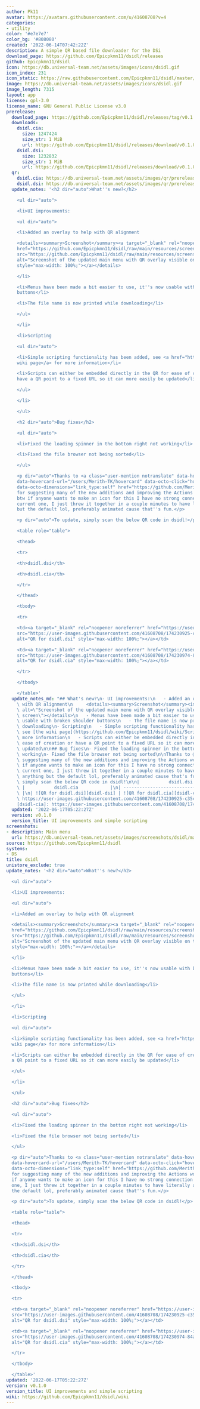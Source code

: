 ```yaml
---
author: Pk11
avatar: https://avatars.githubusercontent.com/u/41608708?v=4
categories:
- utility
color: '#e7e7e7'
color_bg: '#808080'
created: '2022-06-14T07:42:22Z'
description: A simple QR based file downloader for the DSi
download_page: https://github.com/Epicpkmn11/dsidl/releases
github: Epicpkmn11/dsidl
icon: https://db.universal-team.net/assets/images/icons/dsidl.gif
icon_index: 231
icon_static: https://raw.githubusercontent.com/Epicpkmn11/dsidl/master/resources/icon/icon.0.png
image: https://db.universal-team.net/assets/images/icons/dsidl.gif
image_length: 7315
layout: app
license: gpl-3.0
license_name: GNU General Public License v3.0
prerelease:
  download_page: https://github.com/Epicpkmn11/dsidl/releases/tag/v0.1.0
  downloads:
    dsidl.cia:
      size: 1247424
      size_str: 1 MiB
      url: https://github.com/Epicpkmn11/dsidl/releases/download/v0.1.0/dsidl.cia
    dsidl.dsi:
      size: 1232832
      size_str: 1 MiB
      url: https://github.com/Epicpkmn11/dsidl/releases/download/v0.1.0/dsidl.dsi
  qr:
    dsidl.cia: https://db.universal-team.net/assets/images/qr/prerelease/dsidl-cia.png
    dsidl.dsi: https://db.universal-team.net/assets/images/qr/prerelease/dsidl-dsi.png
  update_notes: '<h2 dir="auto">What''s new?</h2>

    <ul dir="auto">

    <li>UI improvements:

    <ul dir="auto">

    <li>Added an overlay to help with QR alignment

    <details><summary>Screenshot</summary><a target="_blank" rel="noopener noreferrer"
    href="https://github.com/Epicpkmn11/dsidl/raw/main/resources/screenshots/main-menu.png"><img
    src="https://github.com/Epicpkmn11/dsidl/raw/main/resources/screenshots/main-menu.png"
    alt="Screenshot of the updated main menu with QR overlay visible on the top screen"
    style="max-width: 100%;"></a></details>

    </li>

    <li>Menus have been made a bit easier to use, it''s now usable with broken shoulder
    buttons</li>

    <li>The file name is now printed while downloading</li>

    </ul>

    </li>

    <li>Scripting

    <ul dir="auto">

    <li>Simple scripting functionality has been added, see <a href="https://github.com/Epicpkmn11/dsidl/wiki/Scripting">the
    wiki page</a> for more information</li>

    <li>Scripts can either be embedded directly in the QR for ease of creation or
    have a QR point to a fixed URL so it can more easily be updated</li>

    </ul>

    </li>

    </ul>

    <h2 dir="auto">Bug fixes</h2>

    <ul dir="auto">

    <li>Fixed the loading spinner in the bottom right not working</li>

    <li>Fixed the file browser not being sorted</li>

    </ul>

    <p dir="auto">Thanks to <a class="user-mention notranslate" data-hovercard-type="user"
    data-hovercard-url="/users/Merith-TK/hovercard" data-octo-click="hovercard-link-click"
    data-octo-dimensions="link_type:self" href="https://github.com/Merith-TK">@Merith-TK</a>
    for suggesting many of the new additions and improving the Actions workflows.
    btw if anyone wants to make an icon for this I have no strong connection to the
    current one, I just threw it together in a couple minutes to have literally anything
    but the default lol, preferably animated cause that''s fun.</p>

    <p dir="auto">To update, simply scan the below QR code in dsidl!</p>

    <table role="table">

    <thead>

    <tr>

    <th>dsidl.dsi</th>

    <th>dsidl.cia</th>

    </tr>

    </thead>

    <tbody>

    <tr>

    <td><a target="_blank" rel="noopener noreferrer" href="https://user-images.githubusercontent.com/41608708/174230925-c35cfe2a-0793-4b9f-b45d-ac0627728a62.png"><img
    src="https://user-images.githubusercontent.com/41608708/174230925-c35cfe2a-0793-4b9f-b45d-ac0627728a62.png"
    alt="QR for dsidl.dsi" style="max-width: 100%;"></a></td>

    <td><a target="_blank" rel="noopener noreferrer" href="https://user-images.githubusercontent.com/41608708/174230974-84aa480b-8bc7-4607-aa34-785f71e105cb.png"><img
    src="https://user-images.githubusercontent.com/41608708/174230974-84aa480b-8bc7-4607-aa34-785f71e105cb.png"
    alt="QR for dsidl.cia" style="max-width: 100%;"></a></td>

    </tr>

    </tbody>

    </table>'
  update_notes_md: "## What's new?\n- UI improvements:\n   - Added an overlay to help\
    \ with QR alignment\n     <details><summary>Screenshot</summary><img src=\"https://github.com/Epicpkmn11/dsidl/raw/main/resources/screenshots/main-menu.png\"\
    \ alt=\"Screenshot of the updated main menu with QR overlay visible on the top\
    \ screen\"></details>\n   - Menus have been made a bit easier to use, it's now\
    \ usable with broken shoulder buttons\n   - The file name is now printed while\
    \ downloading\n- Scripting\n   - Simple scripting functionality has been added,\
    \ see [the wiki page](https://github.com/Epicpkmn11/dsidl/wiki/Scripting) for\
    \ more information\n   - Scripts can either be embedded directly in the QR for\
    \ ease of creation or have a QR point to a fixed URL so it can more easily be\
    \ updated\n\n## Bug fixes\n- Fixed the loading spinner in the bottom right not\
    \ working\n- Fixed the file browser not being sorted\n\nThanks to @Merith-TK for\
    \ suggesting many of the new additions and improving the Actions workflows. btw\
    \ if anyone wants to make an icon for this I have no strong connection to the\
    \ current one, I just threw it together in a couple minutes to have literally\
    \ anything but the default lol, preferably animated cause that's fun.\n\nTo update,\
    \ simply scan the below QR code in dsidl!\n\n|           dsidl.dsi           \
    \ |           dsidl.cia            |\n| ------------------------------ | ------------------------------\
    \ |\n| ![QR for dsidl.dsi][dsidl-dsi] | ![QR for dsidl.cia][dsidl-cia] |\n\n[dsidl-dsi]:\
    \ https://user-images.githubusercontent.com/41608708/174230925-c35cfe2a-0793-4b9f-b45d-ac0627728a62.png\n\
    [dsidl-cia]: https://user-images.githubusercontent.com/41608708/174230974-84aa480b-8bc7-4607-aa34-785f71e105cb.png"
  updated: '2022-06-17T05:22:27Z'
  version: v0.1.0
  version_title: UI improvements and simple scripting
screenshots:
- description: Main menu
  url: https://db.universal-team.net/assets/images/screenshots/dsidl/main-menu.png
source: https://github.com/Epicpkmn11/dsidl
systems:
- DS
title: dsidl
unistore_exclude: true
update_notes: '<h2 dir="auto">What''s new?</h2>

  <ul dir="auto">

  <li>UI improvements:

  <ul dir="auto">

  <li>Added an overlay to help with QR alignment

  <details><summary>Screenshot</summary><a target="_blank" rel="noopener noreferrer"
  href="https://github.com/Epicpkmn11/dsidl/raw/main/resources/screenshots/main-menu.png"><img
  src="https://github.com/Epicpkmn11/dsidl/raw/main/resources/screenshots/main-menu.png"
  alt="Screenshot of the updated main menu with QR overlay visible on the top screen"
  style="max-width: 100%;"></a></details>

  </li>

  <li>Menus have been made a bit easier to use, it''s now usable with broken shoulder
  buttons</li>

  <li>The file name is now printed while downloading</li>

  </ul>

  </li>

  <li>Scripting

  <ul dir="auto">

  <li>Simple scripting functionality has been added, see <a href="https://github.com/Epicpkmn11/dsidl/wiki/Scripting">the
  wiki page</a> for more information</li>

  <li>Scripts can either be embedded directly in the QR for ease of creation or have
  a QR point to a fixed URL so it can more easily be updated</li>

  </ul>

  </li>

  </ul>

  <h2 dir="auto">Bug fixes</h2>

  <ul dir="auto">

  <li>Fixed the loading spinner in the bottom right not working</li>

  <li>Fixed the file browser not being sorted</li>

  </ul>

  <p dir="auto">Thanks to <a class="user-mention notranslate" data-hovercard-type="user"
  data-hovercard-url="/users/Merith-TK/hovercard" data-octo-click="hovercard-link-click"
  data-octo-dimensions="link_type:self" href="https://github.com/Merith-TK">@Merith-TK</a>
  for suggesting many of the new additions and improving the Actions workflows. btw
  if anyone wants to make an icon for this I have no strong connection to the current
  one, I just threw it together in a couple minutes to have literally anything but
  the default lol, preferably animated cause that''s fun.</p>

  <p dir="auto">To update, simply scan the below QR code in dsidl!</p>

  <table role="table">

  <thead>

  <tr>

  <th>dsidl.dsi</th>

  <th>dsidl.cia</th>

  </tr>

  </thead>

  <tbody>

  <tr>

  <td><a target="_blank" rel="noopener noreferrer" href="https://user-images.githubusercontent.com/41608708/174230925-c35cfe2a-0793-4b9f-b45d-ac0627728a62.png"><img
  src="https://user-images.githubusercontent.com/41608708/174230925-c35cfe2a-0793-4b9f-b45d-ac0627728a62.png"
  alt="QR for dsidl.dsi" style="max-width: 100%;"></a></td>

  <td><a target="_blank" rel="noopener noreferrer" href="https://user-images.githubusercontent.com/41608708/174230974-84aa480b-8bc7-4607-aa34-785f71e105cb.png"><img
  src="https://user-images.githubusercontent.com/41608708/174230974-84aa480b-8bc7-4607-aa34-785f71e105cb.png"
  alt="QR for dsidl.cia" style="max-width: 100%;"></a></td>

  </tr>

  </tbody>

  </table>'
updated: '2022-06-17T05:22:27Z'
version: v0.1.0
version_title: UI improvements and simple scripting
wiki: https://github.com/Epicpkmn11/dsidl/wiki
---
```

